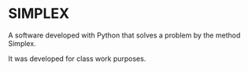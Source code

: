 # SIMPLEX
A software developed with Python that solves a problem by the method Simplex.

It was developed for class work purposes.
